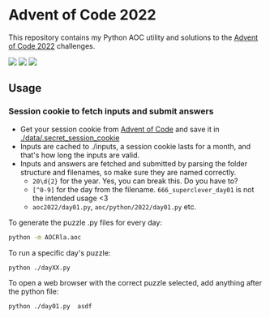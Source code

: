 # Advent of Code 2022

This repository contains my Python AOC utility and solutions to the [Advent of Code 2022](https://adventofcode.com/2022) challenges.

![](https://img.shields.io/badge/day%20📅-7-blue)
![](https://img.shields.io/badge/stars%20⭐-14-yellow)
![](https://img.shields.io/badge/days%20completed-7-red)
## Usage
### Session cookie to fetch inputs and submit answers
*  Get your session cookie from [Advent of Code](https://adventofcode.com/) and save it in [./data/.secret_session_cookie](./data/.secret_session_cookie)
*  Inputs are cached to ./inputs, a session cookie lasts for a month, and that's how long the inputs are valid.
*  Inputs and answers are fetched and submitted by parsing the folder structure and filenames, so make sure they are named correctly.
   * `20\d{2}` for the year. Yes, you can break this. Do you have to?
   * `[^0-9]` for the day from the filename. `666_superclever_day01` is not the intended usage <3
   * `aoc2022/day01.py`, `aoc/python/2022/day01.py` etc.

To generate the puzzle .py files for every day:
```bash
python -m AOCRla.aoc
```

To run a specific day's puzzle:
```bash
python ./dayXX.py
```

To open a web browser with the correct puzzle selected, add anything after the python file:
```bash
python ./day01.py  asdf
```
